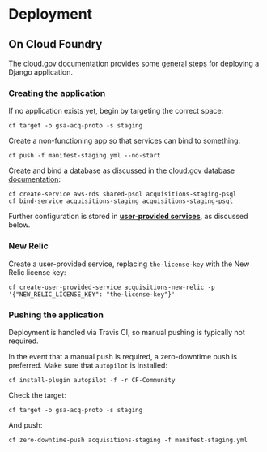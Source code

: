 # Deployment

## On Cloud Foundry

The cloud.gov documentation provides some [general steps](https://cloud.gov/docs/apps/django/) for deploying a Django application.

### Creating the application

If no application exists yet, begin by targeting the correct space:

```
cf target -o gsa-acq-proto -s staging
```

Create a non-functioning app so that services can bind to something:

```
cf push -f manifest-staging.yml --no-start
```

Create and bind a database as discussed in [the cloud.gov database documentation](https://cloud.gov/docs/apps/databases/):

```
cf create-service aws-rds shared-psql acquisitions-staging-psql
cf bind-service acquisitions-staging acquisitions-staging-psql
```

Further configuration is stored in [**user-provided services**](https://docs.cloudfoundry.org/devguide/services/user-provided.html), as discussed below.

### New Relic

Create a user-provided service, replacing `the-license-key` with the New Relic license key:

```
cf create-user-provided-service acquisitions-new-relic -p '{"NEW_RELIC_LICENSE_KEY": "the-license-key"}'
```

### Pushing the application

Deployment is handled via Travis CI, so manual pushing is typically not required.

In the event that a manual push is required, a zero-downtime push is preferred. Make sure that `autopilot` is installed:

```
cf install-plugin autopilot -f -r CF-Community
```

Check the target:

```
cf target -o gsa-acq-proto -s staging
```

And push:

```
cf zero-downtime-push acquisitions-staging -f manifest-staging.yml
```
